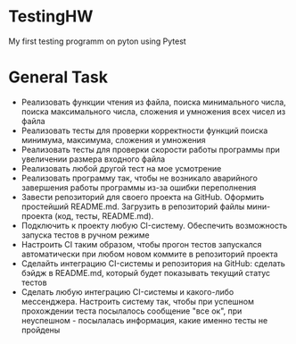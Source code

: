# TestingHW
My first testing programm on pyton using Pytest
# General Task
* Реализовать функции чтения из файла, поиска минимального числа, поиска максимального числа, сложения и умножения всех чисел из файла
* Реализовать тесты для проверки корректности функций поиска минимума, максимума, сложения и умножения
* Реализовать тесты для проверки скорости работы программы при увеличении размера входного файла
* Реализовать любой другой тест на мое усмотрение
* Реализовать программу так, чтобы не возникало аварийного завершения работы программы из-за ошибки переполнения
* Завести репозиторий для своего проекта на GitHub. Оформить простейший README.md. Загрузить в репозиторий файлы мини-проекта (код, тесты, README.md).
* Подключить к проекту любую CI-систему. Обеспечить возможность запуска тестов в ручном режиме
* Настроить CI таким образом, чтобы прогон тестов запускался автоматически при любом новом коммите в репозиторий проекта
* Сделайть интеграцию CI-системы и репозитория на GitHub: сделать бэйдж в README.md, который будет показывать текущий статус тестов
* Сделать любую интеграцию CI-системы и какого-либо мессенджера. Настроить систему так, чтобы при успешном прохождении теста посылалось сообщение "все ок", при неуспешном - посылалась информация, какие именно тесты не пройдены
